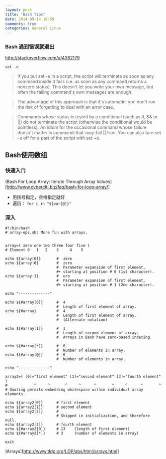 ```yaml
---
layout: post
title: "Bash Tips"
date: 2014-09-14 16:59
comments: true
categories: General Linux
---
```


### Bash 遇到错误就退出

http://stackoverflow.com/a/4382179

`set -e `

> If you put set -e in a script, the script will terminate as soon as any command inside it fails (i.e. as soon as any command returns a nonzero status). This doesn't let you write your own message, but often the failing command's own messages are enough.

>The advantage of this approach is that it's automatic: you don't run the risk of forgetting to deal with an error case.

>Commands whose status is tested by a conditional (such as if, && or ||) do not terminate the script (otherwise the conditional would be pointless). An idiom for the occasional command whose failure doesn't matter is command-that-may-fail || true. You can also turn set -e off for a part of the script with set +e.

## Bash使用数组

### 快速入门

(Bash For Loop Array: Iterate Through Array Values)[http://www.cyberciti.biz/faq/bash-for-loop-array/]

- 用括号指定，空格指定就好
- 遍历： `for i in "${var[@]}"`

### 深入

```
#!/bin/bash
# array-ops.sh: More fun with arrays.


array=( zero one two three four five )
# Element 0   1   2    3     4    5

echo ${array[0]}       #  zero
echo ${array:0}        #  zero
                       #  Parameter expansion of first element,
                       #+ starting at position # 0 (1st character).
echo ${array:1}        #  ero
                       #  Parameter expansion of first element,
                       #+ starting at position # 1 (2nd character).

echo "--------------"

echo ${#array[0]}      #  4
                       #  Length of first element of array.
echo ${#array}         #  4
                       #  Length of first element of array.
                       #  (Alternate notation)

echo ${#array[1]}      #  3
                       #  Length of second element of array.
                       #  Arrays in Bash have zero-based indexing.

echo ${#array[*]}      #  6
                       #  Number of elements in array.
echo ${#array[@]}      #  6
                       #  Number of elements in array.

echo "--------------"

array2=( [0]="first element" [1]="second element" [3]="fourth element" )
#            ^     ^       ^     ^      ^       ^     ^      ^       ^
# Quoting permits embedding whitespace within individual array elements.

echo ${array2[0]}      # first element
echo ${array2[1]}      # second element
echo ${array2[2]}      #
                       # Skipped in initialization, and therefore null.
echo ${array2[3]}      # fourth element
echo ${#array2[0]}     # 13    (length of first element)
echo ${#array2[*]}     # 3     (number of elements in array)

exit
```

(Arrays)[http://www.tldp.org/LDP/abs/html/arrays.html]
